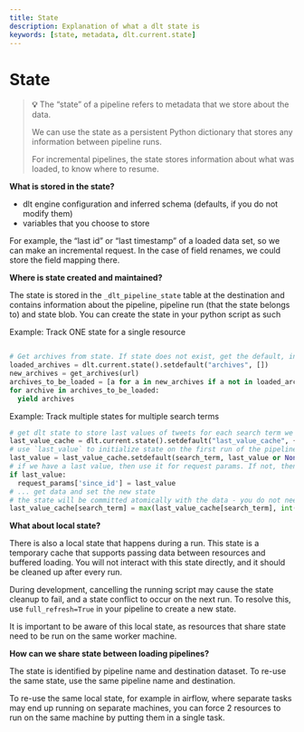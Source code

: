 ```yaml
---
title: State
description: Explanation of what a dlt state is
keywords: [state, metadata, dlt.current.state]
---
```


# State

> **💡** The “state” of a pipeline refers to metadata that we store about the data.
>
> We can use the state as a persistent Python dictionary that stores any information between pipeline runs.
>
> For incremental pipelines, the state stores information about what was loaded, to know where to resume.

**What is stored in the state?**

- dlt engine configuration and inferred schema (defaults, if you do not modify them)
- variables that you choose to store

For example, the “last id” or “last timestamp” of a loaded data set, so we can make an incremental request. In the case of field renames, we could store the field mapping there.

**Where is state created and maintained?**

The state is stored in the `_dlt_pipeline_state` table at the destination and contains information about the pipeline, pipeline run (that the state belongs to) and state blob.
You can create the state in your python script as such

Example: Track ONE state for a single resource
```python

# Get archives from state. If state does not exist, get the default, in this case empty list []
loaded_archives = dlt.current.state().setdefault("archives", [])
new_archives = get_archives(url)
archives_to_be_loaded = [a for a in new_archives if a not in loaded_archives]
for archive in archives_to_be_loaded:
  yield archives

```
Example: Track multiple states for multiple search terms
```python
# get dlt state to store last values of tweets for each search term we request
last_value_cache = dlt.current.state().setdefault("last_value_cache", {})
# use `last_value` to initialize state on the first run of the pipeline
last_value = last_value_cache.setdefault(search_term, last_value or None)
# if we have a last value, then use it for request params. If not, then we make an unparameterized request and get all data.
if last_value:
  request_params['since_id'] = last_value
# ... get data and set the new state
# the state will be committed atomically with the data - you do not need to yield it or do anything more
last_value_cache[search_term] = max(last_value_cache[search_term], int(last_id))

```

**What about local state?**

There is also a local state that happens during a run. This state is a temporary cache that supports passing data between resources and buffered loading. You will not interact with this state directly, and it should be cleaned up after every run.

During development, cancelling the running script may cause the state cleanup to fail, and a state conflict to occur on the next run. To resolve this, use `full_refresh=True` in your pipeline to create a new state.

It is important to be aware of this local state, as resources that share state need to be run on the same worker machine.

**How can we share state between loading pipelines?**

The state is identified by pipeline name and destination dataset. To re-use the same state, use the same pipeline name and destination.

To re-use the same local state, for example in airflow, where separate tasks may end up running on separate machines, you can force 2 resources to run on the same machine by putting them in a single task.
